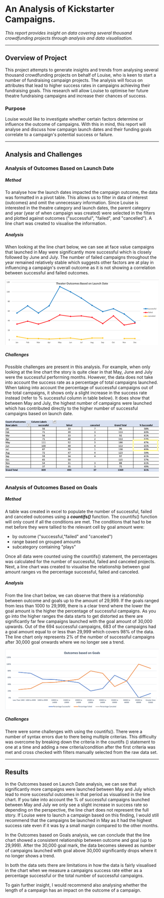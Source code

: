 # An Analysis of Kickstarter Campaigns.

_This report provides insight on data covering several thousand crowdfunding projects through analysis and data visualisation._

---
## Overview of Project

This project attempts to generate insights and trends from analysing several thousand crowdfunding projects on behalf of Louise, who is keen to start a number of fundraising campaign projects. The analysis will focus on attributes that lead to higher success rates in campaigns achieving their fundraising goals. This research will allow Louise to optimise her future theatre fundraising campaigns and increase their chances of success.

### Purpose

Louise would like to investigate whether certain factors determine or influence the outcome of campaigns. With this in mind, this report will analyse and discuss how campaign launch dates and their funding goals correlate to a campaign's potential success or failure.



-------

## Analysis and Challenges

### Analysis of Outcomes Based on Launch Date

##### Method

To analyse how the launch dates impacted the campaign outcome, the data was formatted in a pivot table. This allows us to filter in data of interest (outcomes) and omit the unnecessary information. Since Louise is interested in the theatre category and launch dates, the parent category and year (year of when campaign was created) were selected in the filters and plotted against outcomes ("successful", "failed", and "cancelled"). A line chart was created to visualise the information.

##### Analysis

When looking at the line chart below, we can see at face value campaigns that launched in May were significantly more successful which is closely followed by June and July. The number of failed campaigns throughout the year remained relatively stable which suggests other factors are at play in influencing a campaign's overall outcome as it is not showing a correlation between successful and failed outcomes.




![Outcome Vs Launch date chart](https://github.com/YanLuong/kickstarter-analysis/blob/main/Theater_Outcomes_vs_Launch.png)





##### Challenges



Possible challenges are present in this analysis. For example, when only looking at the line chart the story is quite clear in that May, June and July were the successful performing months. However, the data does not take into account the success rate as a percentage of total campaigns launched. When taking into account the percentage of successful campaigns out of the total campaigns, it shows only a slight increase in the success rate instead (refer to % successful column in table below). It does show that between May and July, the highest number of campaigns were launched which has contributed directly to the higher number of successful campaigns based on launch date. 




![Outcome vs Launch date table](https://github.com/YanLuong/kickstarter-analysis/blob/main/Pivot_table_outcome_vsLaunchDate.png)



-----


### Analysis of Outcomes Based on Goals

##### Method

A table was created in excel to populate the number of successful, failed and canceled outcomes using a  ***countifs()*** function. The countifs() function will only count if all the conditions are met. The conditions that had to be met before they were tallied to the relevant cell by goal amount were:

- by outcome ("successful,"failed" and "canceled")
- range based on grouped amounts
- subcategory containing "plays" 

Once all data were counted using the countifs() statement, the percentages was calculated for the number of successful, failed and canceled projects. Next, a line chart was created to visualise the relationship between goal amount ranges vs the percentage successful, failed and canceled.





##### Analysis

From the line chart below, we can observe that there is a relationship between outcome and goals up to the amount of 29,999. If the goals ranged from less than 1000 to 29,999, there is a clear trend where the lower the goal amount is the higher the percentage of successful campaigns. As you go into the higher ranges the data starts to get distorted as there are significantly far few campaigns launched with the goal amount of 30,000 upwards. Out of the 694 successful campaigns, 683 of the campaigns had a goal amount equal to or less than 29,999 which covers 98% of the data. The line chart only represents 2% of the number of successful campaigns after 30,000 goal onwards where we no longer see a trend.


![outcome vs goal chart](https://github.com/YanLuong/kickstarter-analysis/blob/main/Outcomes%20VS%20Goals.png)

##### Challenges

There were some challenges with using the countifs(). There were a number of syntax errors due to there being multiple criterias. This difficulty was overcome by breaking down the criteria in the countifs () statement to one at a time and adding a new criteria/condition after the first criteria was met and cross checked with filters manually selected from the raw data set.


-----

## Results

In the Outcomes based on Launch Date analysis, we can see that significantly more campaigns were launched between May and July which lead to more successful outcomes in that period as visualised in the line chart. If you take into account the % of successful campaigns launched between May and July we only see a slight increase in success rate so depending on the perspective, the line chart does not represent the full story. If Louise were to launch a campaign based on this finding, I would still recommend that the campaigns be launched in May as it had the highest success rate even if it was by a small margin compared to the other months.

In the Outcomes based on Goals analysis, we can conclude that the line chart showed a consistent relationship between outcome and goal (up to 29,999). After the 30,000 goal mark, the data becomes skewed as number of campaigns launched with goal above 30,000 significantly drops where it no longer shows a trend. 

In both the data sets there are limitations in how the data is fairly visualised in the chart when we measure a campaigns success rate either as a percentage successful or the total number of successful campaigns.

To gain further insight, I would recommend also analysing whether the length of a campaign has an impact on the outcome of a campaign.

